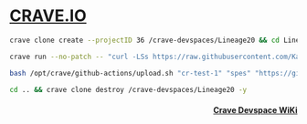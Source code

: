 # [CRAVE.IO](https://foss.crave.io)

```sh
crave clone create --projectID 36 /crave-devspaces/Lineage20 && cd Lineage20
```

```sh
crave run --no-patch -- "curl -LSs https://raw.githubusercontent.com/Kajal4414/local_manifests/main/crv.sh | bash -"
```

```sh
bash /opt/crave/github-actions/upload.sh "cr-test-1" "spes" "https://github.com/Kajal4414/local_manifests" "cr-test-1" "extra files"
```

```sh
cd .. && crave clone destroy /crave-devspaces/Lineage20 -y
```

<h4 align="right">
  <a href="https://opendroid.pugzarecute.com/wiki/Crave_Devspace">Crave Devspace WiKi</a>
</h4>
